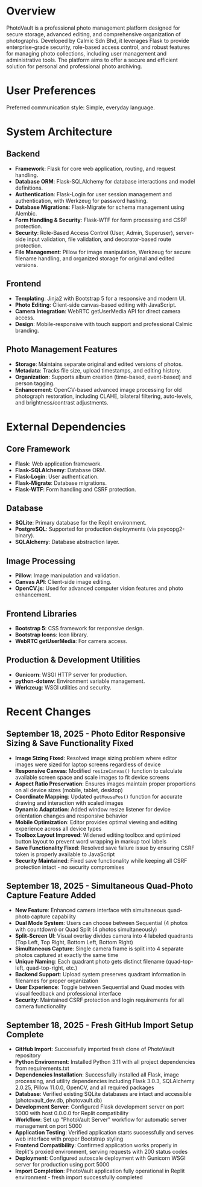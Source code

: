 # Overview

PhotoVault is a professional photo management platform designed for secure storage, advanced editing, and comprehensive organization of photographs. Developed by Calmic Sdn Bhd, it leverages Flask to provide enterprise-grade security, role-based access control, and robust features for managing photo collections, including user management and administrative tools. The platform aims to offer a secure and efficient solution for personal and professional photo archiving.

# User Preferences

Preferred communication style: Simple, everyday language.

# System Architecture

## Backend
- **Framework**: Flask for core web application, routing, and request handling.
- **Database ORM**: Flask-SQLAlchemy for database interactions and model definitions.
- **Authentication**: Flask-Login for user session management and authentication, with Werkzeug for password hashing.
- **Database Migrations**: Flask-Migrate for schema management using Alembic.
- **Form Handling & Security**: Flask-WTF for form processing and CSRF protection.
- **Security**: Role-Based Access Control (User, Admin, Superuser), server-side input validation, file validation, and decorator-based route protection.
- **File Management**: Pillow for image manipulation, Werkzeug for secure filename handling, and organized storage for original and edited versions.

## Frontend
- **Templating**: Jinja2 with Bootstrap 5 for a responsive and modern UI.
- **Photo Editing**: Client-side canvas-based editing with JavaScript.
- **Camera Integration**: WebRTC getUserMedia API for direct camera access.
- **Design**: Mobile-responsive with touch support and professional Calmic branding.

## Photo Management Features
- **Storage**: Maintains separate original and edited versions of photos.
- **Metadata**: Tracks file size, upload timestamps, and editing history.
- **Organization**: Supports album creation (time-based, event-based) and person tagging.
- **Enhancement**: OpenCV-based advanced image processing for old photograph restoration, including CLAHE, bilateral filtering, auto-levels, and brightness/contrast adjustments.

# External Dependencies

## Core Framework
- **Flask**: Web application framework.
- **Flask-SQLAlchemy**: Database ORM.
- **Flask-Login**: User authentication.
- **Flask-Migrate**: Database migrations.
- **Flask-WTF**: Form handling and CSRF protection.

## Database
- **SQLite**: Primary database for the Replit environment.
- **PostgreSQL**: Supported for production deployments (via psycopg2-binary).
- **SQLAlchemy**: Database abstraction layer.

## Image Processing
- **Pillow**: Image manipulation and validation.
- **Canvas API**: Client-side image editing.
- **OpenCV.js**: Used for advanced computer vision features and photo enhancement.

## Frontend Libraries
- **Bootstrap 5**: CSS framework for responsive design.
- **Bootstrap Icons**: Icon library.
- **WebRTC getUserMedia**: For camera access.

## Production & Development Utilities
- **Gunicorn**: WSGI HTTP server for production.
- **python-dotenv**: Environment variable management.
- **Werkzeug**: WSGI utilities and security.

# Recent Changes

## September 18, 2025 - Photo Editor Responsive Sizing & Save Functionality Fixed
- **Image Sizing Fixed**: Resolved image sizing problem where editor images were sized for laptop screens regardless of device
- **Responsive Canvas**: Modified `resizeCanvas()` function to calculate available screen space and scale images to fit device screens
- **Aspect Ratio Preservation**: Ensures images maintain proper proportions on all device sizes (mobile, tablet, desktop)
- **Coordinate Mapping**: Updated `getMousePos()` function for accurate drawing and interaction with scaled images
- **Dynamic Adaptation**: Added window resize listener for device orientation changes and responsive behavior
- **Mobile Optimization**: Editor provides optimal viewing and editing experience across all device types
- **Toolbox Layout Improved**: Widened editing toolbox and optimized button layout to prevent word wrapping in markup tool labels
- **Save Functionality Fixed**: Resolved save failure issue by ensuring CSRF token is properly available to JavaScript
- **Security Maintained**: Fixed save functionality while keeping all CSRF protection intact - no security compromises

## September 18, 2025 - Simultaneous Quad-Photo Capture Feature Added
- **New Feature**: Enhanced camera interface with simultaneous quad-photo capture capability
- **Dual Mode System**: Users can choose between Sequential (4 photos with countdown) or Quad Split (4 photos simultaneously)
- **Split-Screen UI**: Visual overlay divides camera into 4 labeled quadrants (Top Left, Top Right, Bottom Left, Bottom Right)
- **Simultaneous Capture**: Single camera frame is split into 4 separate photos captured at exactly the same time
- **Unique Naming**: Each quadrant photo gets distinct filename (quad-top-left, quad-top-right, etc.)
- **Backend Support**: Upload system preserves quadrant information in filenames for proper organization
- **User Experience**: Toggle between Sequential and Quad modes with visual feedback and professional interface
- **Security**: Maintained CSRF protection and login requirements for all camera functionality

## September 18, 2025 - Fresh GitHub Import Setup Complete
- **GitHub Import**: Successfully imported fresh clone of PhotoVault repository
- **Python Environment**: Installed Python 3.11 with all project dependencies from requirements.txt
- **Dependencies Installation**: Successfully installed all Flask, image processing, and utility dependencies including Flask 3.0.3, SQLAlchemy 2.0.25, Pillow 11.0.0, OpenCV, and all required packages
- **Database**: Verified existing SQLite databases are intact and accessible (photovault_dev.db, photovault.db)
- **Development Server**: Configured Flask development server on port 5000 with host 0.0.0.0 for Replit compatibility
- **Workflow**: Set up "PhotoVault Server" workflow for automatic server management on port 5000
- **Application Testing**: Verified application starts successfully and serves web interface with proper Bootstrap styling
- **Frontend Compatibility**: Confirmed application works properly in Replit's proxied environment, serving requests with 200 status codes
- **Deployment**: Configured autoscale deployment with Gunicorn WSGI server for production using port 5000
- **Import Completion**: PhotoVault application fully operational in Replit environment - fresh import successfully completed
